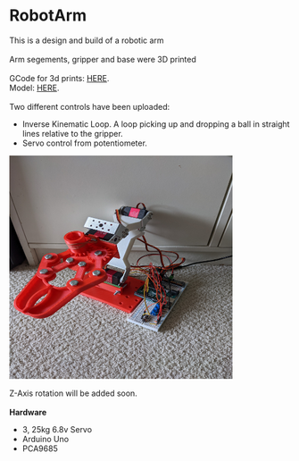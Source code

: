 # RobotArm
This is a design and build of a robotic arm\
\
Arm segements, gripper and base were 3D printed\
\
GCode for 3d prints: [HERE](https://github.com/NiMez/RobotArm/tree/main/GCode).\
Model: [HERE](https://github.com/NiMez/RobotArm/tree/main/Model).\
\
Two different controls have been uploaded:
- Inverse Kinematic Loop. A loop picking up and dropping a ball in straight lines relative to the gripper.
- Servo control from potentiometer.

<img src="https://github.com/NiMez/RobotArm/blob/main/Images/PXL_20220528_235018135.jpg" width="400" height="400">


Z-Axis rotation will be added soon.\
\
**Hardware**
- 3, 25kg 6.8v Servo
- Arduino Uno
- PCA9685


